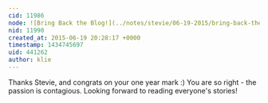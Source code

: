 ```yaml
---
cid: 11986
node: ![Bring Back the Blog!](../notes/stevie/06-19-2015/bring-back-the-blog)
nid: 11990
created_at: 2015-06-19 20:28:17 +0000
timestamp: 1434745697
uid: 441262
author: klie
---
```


Thanks Stevie, and congrats on your one year mark :)  You are so right - the passion is contagious.  Looking forward to reading everyone's stories!